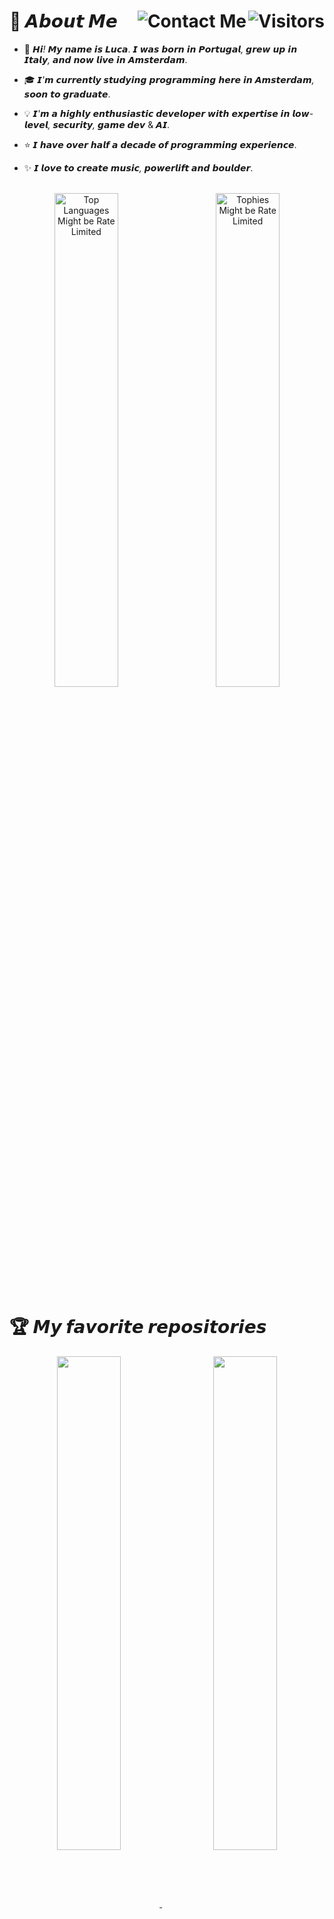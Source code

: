 # 🌌 𝘼𝙗𝙤𝙪𝙩 𝙈𝙚 <img align="right" src="https://komarev.com/ghpvc/?username=Arty3&color=brightgreen&style=for-the-badge&label=VISITORS&abbreviated=true&base=1000" alt="Visitors" /><a href="#contact-me"><img align="right" src="https://img.shields.io/badge/Contact_Me-%237F52FF.svg?style=for-the-badge&logo=mail&logoColor=white" alt="Contact Me" /></a>

<!-- Weird stats changes cuz account name change -->

- 🚀 𝙃𝙞<i>!</i> 𝙈𝙮 𝙣𝙖𝙢𝙚 𝙞𝙨 𝙇𝙪𝙘𝙖. 𝙄 𝙬𝙖𝙨 𝙗𝙤𝙧𝙣 𝙞𝙣 𝙋𝙤𝙧𝙩𝙪𝙜𝙖𝙡<i>,</i> 𝙜𝙧𝙚𝙬 𝙪𝙥 𝙞𝙣 𝙄𝙩𝙖𝙡𝙮<i>,</i> 𝙖𝙣𝙙 𝙣𝙤𝙬 𝙡𝙞𝙫𝙚 𝙞𝙣 𝘼𝙢𝙨𝙩𝙚𝙧𝙙𝙖𝙢.

- 🎓 𝙄<i>'</i>𝙢 𝙘𝙪𝙧𝙧𝙚𝙣𝙩𝙡𝙮 𝙨𝙩𝙪𝙙𝙮𝙞𝙣𝙜 𝙥𝙧𝙤𝙜𝙧𝙖𝙢𝙢𝙞𝙣𝙜 𝙝𝙚𝙧𝙚 𝙞𝙣 𝘼𝙢𝙨𝙩𝙚𝙧𝙙𝙖𝙢<i>,</i> 𝙨𝙤𝙤𝙣 𝙩𝙤 𝙜𝙧𝙖𝙙𝙪𝙖𝙩𝙚.

- 💡 𝙄<i>'</i>𝙢 𝙖 𝙝𝙞𝙜𝙝𝙡𝙮 𝙚𝙣𝙩𝙝𝙪𝙨𝙞𝙖𝙨𝙩𝙞𝙘 𝙙𝙚𝙫𝙚𝙡𝙤𝙥𝙚𝙧 𝙬𝙞𝙩𝙝 𝙚𝙭𝙥𝙚𝙧𝙩𝙞𝙨𝙚 𝙞𝙣 𝙡𝙤𝙬-𝙡𝙚𝙫𝙚𝙡<i>,</i> 𝙨𝙚𝙘𝙪𝙧𝙞𝙩𝙮<i>,</i> 𝙜𝙖𝙢𝙚 𝙙𝙚𝙫 & 𝘼𝙄.

- ⭐ 𝙄 𝙝𝙖𝙫𝙚 𝙤𝙫𝙚𝙧 𝙝𝙖𝙡𝙛 𝙖 𝙙𝙚𝙘𝙖𝙙𝙚 𝙤𝙛 𝙥𝙧𝙤𝙜𝙧𝙖𝙢𝙢𝙞𝙣𝙜 𝙚𝙭𝙥𝙚𝙧𝙞𝙚𝙣𝙘𝙚.

- ✨ 𝙄 𝙡𝙤𝙫𝙚 𝙩𝙤 𝙘𝙧𝙚𝙖𝙩𝙚 𝙢𝙪𝙨𝙞𝙘<i>,</i> 𝙥𝙤𝙬𝙚𝙧𝙡𝙞𝙛𝙩 𝙖𝙣𝙙 𝙗𝙤𝙪𝙡𝙙𝙚𝙧.

<br>
<div align="center">
	<img src="https://github-readme-stats.vercel.app/api/top-langs/?username=Arty3&layout=compact&theme=github_dark&include_all_commits=false&count_private=false&langs_count=8&hide=HTML,R" width="45%" align="center" alt="Top Languages Might be Rate Limited" />
	&nbsp;&nbsp;&nbsp;&nbsp;&nbsp;&nbsp;
	<img src="https://github-profile-trophy.vercel.app/?username=Arty3&theme=radical&rank=-B,-C,-?&no-frame=true&no-bg=true&column=3&row=2" width="45%" align="center" alt="Tophies Might be Rate Limited" />
</div>

<h1>🏆 𝙈𝙮 𝙛𝙖𝙫𝙤𝙧𝙞𝙩𝙚 𝙧𝙚𝙥𝙤𝙨𝙞𝙩𝙤𝙧𝙞𝙚𝙨</h1>

<div align="center">
	<a href="https://github.com/Arty3/Stack-Obfuscator">
		<img src="https://github-readme-stats.vercel.app/api/pin/?username=Arty3&repo=Stack-Obfuscator&show_owner=false&theme=ambient_gradient&description_lines_count=2" width="45%" align="center" alt="" />
	</a>
	&nbsp;&nbsp;&nbsp;&nbsp;
	<a href="https://github.com/Arty3/Worst-Hello-World">
		<img src="https://github-readme-stats.vercel.app/api/pin/?username=Arty3&repo=Worst-Hello-World&show_owner=false&theme=ambient_gradient&description_lines_count=2" width="45%" align="center" alt="" />
	</a>
</div>

<h1>💻 𝙏𝙚𝙘𝙝𝙣𝙤𝙡𝙤𝙜𝙞𝙚𝙨</h1>

## 🛠️ 𝙎𝙮𝙨𝙩𝙚𝙢𝙨 <i>&</i> 𝙇𝙤𝙬-𝙇𝙚𝙫𝙚𝙡
![C](https://img.shields.io/badge/c-%2300599C.svg?style=for-the-badge&logo=c&logoColor=white)
![C++](https://img.shields.io/badge/c++-%2300599C.svg?style=for-the-badge&logo=c%2B%2B&logoColor=white)
![Assembly](https://img.shields.io/badge/assembly-%23000000.svg?style=for-the-badge&logo=assemblyscript&logoColor=white)
![Rust](https://img.shields.io/badge/rust-%23000000.svg?style=for-the-badge&logo=rust&logoColor=white)
![GLSL](https://img.shields.io/badge/GLSL-%23white.svg?style=for-the-badge&logo=opengl&logoColor=white)
![OpenGL](https://img.shields.io/badge/OpenGL-%23FFFFFF.svg?style=for-the-badge&logo=opengl)
![Cuda](https://img.shields.io/badge/cuda-000000.svg?style=for-the-badge&logo=nVIDIA&logoColor=green)
![AMD_HIP](https://img.shields.io/badge/HIP-%23000000.svg?style=for-the-badge&logo=amd&logoColor=white)
![Linux](https://img.shields.io/badge/Linux-%230078D7.svg?style=for-the-badge&logo=linux&logoColor=white)
![UNIX](https://img.shields.io/badge/Unix-%23FCC624.svg?style=for-the-badge&logo=gnu-bash&logoColor=black)
![POSIX](https://img.shields.io/badge/posix-%23185abc.svg?style=for-the-badge&logo=posix&logoColor=white)
![Bash](https://img.shields.io/badge/bash-%234EAA25.svg?style=for-the-badge&logo=gnu-bash&logoColor=white)
![Raspberry Pi](https://img.shields.io/badge/Raspberry%20Pi-%23A22846.svg?style=for-the-badge&logo=raspberry-pi&logoColor=white)
![Windows API](https://img.shields.io/badge/Windows%20API-%230078D7.svg?style=for-the-badge&logo=windows&logoColor=white)

## 🧠 𝘼𝙄 <i>&</i> 𝘿𝙖𝙩𝙖 𝙎𝙘𝙞𝙚𝙣𝙘𝙚
![Python](https://img.shields.io/badge/python-3670A0?style=for-the-badge&logo=python&logoColor=ffdd54)
![R](https://img.shields.io/badge/r-%23276DC3.svg?style=for-the-badge&logo=r&logoColor=white)
![C++](https://img.shields.io/badge/c++-%2300599C.svg?style=for-the-badge&logo=c%2B%2B&logoColor=white)
![Cuda](https://img.shields.io/badge/cuda-000000.svg?style=for-the-badge&logo=nVIDIA&logoColor=green)
![AMD_HIP](https://img.shields.io/badge/HIP-%23000000.svg?style=for-the-badge&logo=amd&logoColor=white)
![SciPy](https://img.shields.io/badge/SciPy-%230C55A5.svg?style=for-the-badge&logo=scipy&logoColor=white)
![NumPy](https://img.shields.io/badge/numpy-%23013243.svg?style=for-the-badge&logo=numpy&logoColor=white)
![Pandas](https://img.shields.io/badge/pandas-%23150458.svg?style=for-the-badge&logo=pandas&logoColor=white)
![PyTorch](https://img.shields.io/badge/PyTorch-%23EE4C2C.svg?style=for-the-badge&logo=PyTorch&logoColor=white)
![TensorFlow](https://img.shields.io/badge/TensorFlow-%23FF6F00.svg?style=for-the-badge&logo=TensorFlow&logoColor=white)
![Keras](https://img.shields.io/badge/Keras-%23D00000.svg?style=for-the-badge&logo=Keras&logoColor=white)
![Scikit-Learn](https://img.shields.io/badge/Scikit--Learn-%23F7931E.svg?style=for-the-badge&logo=scikit-learn&logoColor=white)
![OpenCV](https://img.shields.io/badge/opencv-%23white.svg?style=for-the-badge&logo=opencv&logoColor=white)
![Matplotlib](https://img.shields.io/badge/Matplotlib-%23ffffff.svg?style=for-the-badge&logo=Matplotlib&logoColor=black)
![Seaborn](https://img.shields.io/badge/Seaborn-%230C3C6B.svg?style=for-the-badge&logo=seaborn&logoColor=white)

## 🎮 𝙂𝙖𝙢𝙚 𝘿𝙚𝙫𝙚𝙡𝙤𝙥𝙢𝙚𝙣𝙩
![C#](https://img.shields.io/badge/c%23-%23239120.svg?style=for-the-badge&logo=c-sharp&logoColor=white)
![.NET](https://img.shields.io/badge/.NET-5C2D91?style=for-the-badge&logo=.net&logoColor=white)
![Unity](https://img.shields.io/badge/unity-%23000000.svg?style=for-the-badge&logo=unity&logoColor=white)
![GLSL](https://img.shields.io/badge/GLSL-%23white.svg?style=for-the-badge&logo=opengl&logoColor=white)
![OpenGL](https://img.shields.io/badge/OpenGL-%23FFFFFF.svg?style=for-the-badge&logo=opengl)
![Unreal Engine](https://img.shields.io/badge/unreal%20engine-%23313131.svg?style=for-the-badge&logo=unrealengine&logoColor=white)
![Lua](https://img.shields.io/badge/lua-%232C2D72.svg?style=for-the-badge&logo=lua&logoColor=white)
![Godot Engine](https://img.shields.io/badge/GODOT-%23FFFFFF.svg?style=for-the-badge&logo=godot-engine)
![Vulkan API](https://img.shields.io/badge/Vulkan-AC162C.svg?style=for-the-badge&logo=vulkan&logoColor=white)

## 🌐 𝙒𝙚𝙗 𝘿𝙚𝙫𝙚𝙡𝙤𝙥𝙢𝙚𝙣𝙩
![JavaScript](https://img.shields.io/badge/javascript-%23323330.svg?style=for-the-badge&logo=javascript&logoColor=%23F7DF1E)
![TypeScript](https://img.shields.io/badge/typescript-%23007ACC.svg?style=for-the-badge&logo=typescript&logoColor=white)
![Dart](https://img.shields.io/badge/dart-%230175C2.svg?style=for-the-badge&logo=dart&logoColor=white)
![Flutter](https://img.shields.io/badge/flutter-%2302569B.svg?style=for-the-badge&logo=flutter&logoColor=white)
![HTML5](https://img.shields.io/badge/html5-%23E34F26.svg?style=for-the-badge&logo=html5&logoColor=white)
![CSS3](https://img.shields.io/badge/css3-%231572B6.svg?style=for-the-badge&logo=css3&logoColor=white)
![React](https://img.shields.io/badge/react-%2320232a.svg?style=for-the-badge&logo=react&logoColor=%2361DAFB)
![Next JS](https://img.shields.io/badge/Next-black?style=for-the-badge&logo=next.js&logoColor=white)
![Vue.js](https://img.shields.io/badge/vue.js-%2335495e.svg?style=for-the-badge&logo=vuedotjs&logoColor=%234FC08D)
![Node.js](https://img.shields.io/badge/Node.js-%23339933.svg?style=for-the-badge&logo=node.js&logoColor=white)
![Sass](https://img.shields.io/badge/Sass-%23CC6699.svg?style=for-the-badge&logo=sass&logoColor=white)
![TailwindCSS](https://img.shields.io/badge/TailwindCSS-%2338B2AC.svg?style=for-the-badge&logo=tailwindcss&logoColor=white)
![Bootstrap](https://img.shields.io/badge/bootstrap-%238511FA.svg?style=for-the-badge&logo=bootstrap&logoColor=white)
![PHP](https://img.shields.io/badge/php-%23777BB4.svg?style=for-the-badge&logo=php&logoColor=white)
![Laravel](https://img.shields.io/badge/Laravel-%23FF2D20.svg?style=for-the-badge&logo=laravel&logoColor=white)
![Flask](https://img.shields.io/badge/flask-%23000.svg?style=for-the-badge&logo=flask&logoColor=white)
![Django](https://img.shields.io/badge/django-%23092E20.svg?style=for-the-badge&logo=django&logoColor=white)

## 📱 𝙈𝙤𝙗𝙞𝙡𝙚 <i>&</i> 𝘿𝙚𝙨𝙠𝙩𝙤𝙥
![Java](https://img.shields.io/badge/java-%23ED8B00.svg?style=for-the-badge&logo=openjdk&logoColor=white)
![Kotlin](https://img.shields.io/badge/kotlin-%237F52FF.svg?style=for-the-badge&logo=kotlin&logoColor=white)
![C#](https://img.shields.io/badge/c%23-%23239120.svg?style=for-the-badge&logo=c-sharp&logoColor=white)
![.NET](https://img.shields.io/badge/.NET-5C2D91?style=for-the-badge&logo=.net&logoColor=white)
![Android](https://img.shields.io/badge/Android-%23A4C639.svg?style=for-the-badge&logo=android&logoColor=white)
![Dart](https://img.shields.io/badge/dart-%230175C2.svg?style=for-the-badge&logo=dart&logoColor=white)
![Flutter](https://img.shields.io/badge/flutter-%2302569B.svg?style=for-the-badge&logo=flutter&logoColor=white)
![React Native](https://img.shields.io/badge/react%20native-%2361DAFB.svg?style=for-the-badge&logo=react&logoColor=black)
![GTK](https://img.shields.io/badge/GTK-%23000000.svg?style=for-the-badge&logo=gtk&logoColor=white)
![Qt](https://img.shields.io/badge/Qt-%23008F95.svg?style=for-the-badge&logo=qt&logoColor=white)
![Go](https://img.shields.io/badge/go-%2300ADD8.svg?style=for-the-badge&logo=go&logoColor=white)

## ☁️ 𝘿𝙚𝙫𝙊𝙥𝙨 <i>&</i> 𝙄𝙣𝙛𝙧𝙖𝙨𝙩𝙧𝙪𝙘𝙩𝙪𝙧𝙚
![Docker](https://img.shields.io/badge/docker-%230db7ed.svg?style=for-the-badge&logo=docker&logoColor=white)
![Kubernetes](https://img.shields.io/badge/Kubernetes-%23333D47.svg?style=for-the-badge&logo=kubernetes&logoColor=white)
![AWS](https://img.shields.io/badge/AWS-%23FF9900.svg?style=for-the-badge&logo=amazonaws&logoColor=white)
![Azure](https://img.shields.io/badge/Azure-%230D1E2E.svg?style=for-the-badge&logo=microsoft-azure&logoColor=white)
![Google Cloud](https://img.shields.io/badge/Google%20Cloud-%230B4B89.svg?style=for-the-badge&logo=googlecloud&logoColor=white)
![Cloudflare](https://img.shields.io/badge/Cloudflare-F38020?style=for-the-badge&logo=Cloudflare&logoColor=white)
![Nginx](https://img.shields.io/badge/nginx-%23009639.svg?style=for-the-badge&logo=nginx&logoColor=white)
![Apache](https://img.shields.io/badge/apache-%23D42029.svg?style=for-the-badge&logo=apache&logoColor=white)
![Git](https://img.shields.io/badge/git-%23F05033.svg?style=for-the-badge&logo=git&logoColor=white)
![GitLab](https://img.shields.io/badge/GitLab-%23FCA121.svg?style=for-the-badge&logo=gitlab&logoColor=white)
![GitHub](https://img.shields.io/badge/github-%23121011.svg?style=for-the-badge&logo=github&logoColor=white)
![OpenSSL](https://img.shields.io/badge/OpenSSL-%23000000.svg?style=for-the-badge&logo=openssl&logoColor=white)
![MongoDB](https://img.shields.io/badge/MongoDB-%234ea94b.svg?style=for-the-badge&logo=mongodb&logoColor=white)
![MySQL](https://img.shields.io/badge/mysql-4479A1.svg?style=for-the-badge&logo=mysql&logoColor=white)
![MariaDB](https://img.shields.io/badge/MariaDB-%230D2C43.svg?style=for-the-badge&logo=mariadb&logoColor=white)
![Postgres](https://img.shields.io/badge/postgres-%23316192.svg?style=for-the-badge&logo=postgresql&logoColor=white)

---

<div align="center">
	<div align="center" valign="middle" width="50%">
		<h2 id="contact-me">𝙍𝙚𝙖𝙘𝙝 𝙊𝙪𝙩 𝙏𝙤 𝙈𝙚</h2>
		<a href="mailto:luca.goddijn@gmail.com">
			<img src="https://img.shields.io/badge/Email-D14836?style=for-the-badge&logo=gmail&logoColor=white&logoSize=auto" alt="Email" width="14.5%" />
		</a>
		<a href="https://discordapp.com/users/1186307792777257040">
			<img src="https://img.shields.io/badge/Discord-5865F2?style=for-the-badge&logo=discord&logoColor=white&logoSize=auto" alt="Discord" width="17.5%" />
		</a>
	</div>
</div>
